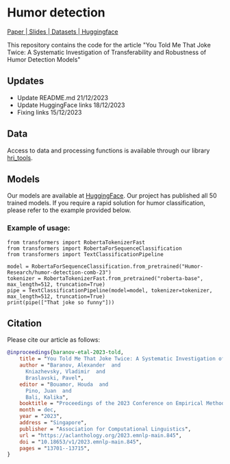 # Humor detection  

[ Paper ](https://aclanthology.org/2023.emnlp-main.845/)|[ Slides ](https://docs.google.com/presentation/d/1zZhq-fJfDYL0FLRjqL5AADexz9WFauM2ng6K7eFhzXw/edit?usp=sharing)|[ Datasets ](https://github.com/Humor-Research/hri_tools)|[ Huggingface ](https://huggingface.co/Humor-Research)

This repository contains the code for the article "You Told Me That Joke Twice: A Systematic Investigation of Transferability and Robustness of Humor Detection Models"


## Updates
- Update README.md 21/12/2023
- Update HuggingFace links 18/12/2023
- Fixing links 15/12/2023


## Data
Access to data and processing functions is available through our library [hri_tools](https://github.com/Humor-Research/hri_tools).


## Models
Our models are available at [HuggingFace](https://huggingface.co/Humor-Research). Our project has published all 50 trained models. If you require a rapid solution for humor classification, please refer to the example provided below. 


### Example of usage:
```
from transformers import RobertaTokenizerFast
from transformers import RobertaForSequenceClassification
from transformers import TextClassificationPipeline

model = RobertaForSequenceClassification.from_pretrained("Humor-Research/humor-detection-comb-23")
tokenizer = RobertaTokenizerFast.from_pretrained("roberta-base", max_length=512, truncation=True)
pipe = TextClassificationPipeline(model=model, tokenizer=tokenizer, max_length=512, truncation=True)
print(pipe(["That joke so funny"]))
```


## Citation
Please cite our article as follows:
```bibtex
@inproceedings{baranov-etal-2023-told,
    title = "You Told Me That Joke Twice: A Systematic Investigation of Transferability and Robustness of Humor Detection Models",
    author = "Baranov, Alexander  and
      Kniazhevsky, Vladimir  and
      Braslavski, Pavel",
    editor = "Bouamor, Houda  and
      Pino, Juan  and
      Bali, Kalika",
    booktitle = "Proceedings of the 2023 Conference on Empirical Methods in Natural Language Processing",
    month = dec,
    year = "2023",
    address = "Singapore",
    publisher = "Association for Computational Linguistics",
    url = "https://aclanthology.org/2023.emnlp-main.845",
    doi = "10.18653/v1/2023.emnlp-main.845",
    pages = "13701--13715",
}

